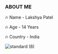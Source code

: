 ### ABOUT ME


🔥 Name - Lakshya Patel

🔥 Age - 14 Years

🔥 Country - India

![standard (8)](https://cdn.discordapp.com/attachments/820693769526837287/827786247450918952/standard.gif)
